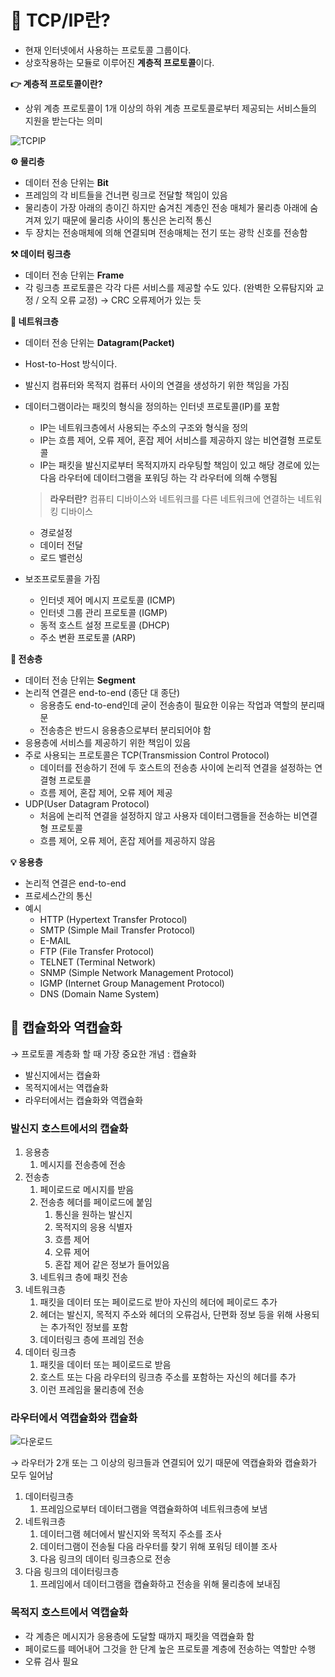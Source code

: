 # 🔸 TCP/IP란?

- 현재 인터넷에서 사용하는 프로토콜 그룹이다.
- 상호작용하는 모듈로 이루어진 **계층적 프로토콜**이다.

**👉 계층적 프로토콜이란?**

- 상위 계층 프로토콜이 1개 이상의 하위 계층 프로토콜로부터 제공되는 서비스들의 지원을 받는다는 의미

![TCPIP](https://github.com/DAHLIACHOI/Algorithm/assets/48826098/c55a523e-0b39-46b3-a71b-f7bb26c5e59c)

**⚙️ 물리층**

- 데이터 전송 단위는 **Bit**
- 프레임의 각 비트들을 건너편 링크로 전달할 책임이 있음
- 물리층이 가장 아래의 층이긴 하지만 숨겨친 계층인 전송 매체가 물리층 아래에 숨겨져 있기 때문에 물리층 사이의 통신은 논리적 통신
- 두 장치는 전송매체에 의해 연결되며 전송매체는 전기 또는 광학 신호를 전송함

**⚒️ 데이터 링크층**

- 데이터 전송 단위는 **Frame**
- 각 링크층 프로토콜은 각각 다른 서비스를 제공할 수도 있다. (완벽한 오류탐지와 교정 / 오직 오류 교정) → CRC 오류제어가 있는 듯

**📨 네트워크층**

- 데이터 전송 단위는 **Datagram(Packet)**
- Host-to-Host 방식이다.
- 발신지 컴퓨터와 목적지 컴퓨터 사이의 연결을 생성하기 위한 책임을 가짐
- 데이터그램이라는 패킷의 형식을 정의하는 인터넷 프로토콜(IP)를 포함
    - IP는 네트워크층에서 사용되는 주소의 구조와 형식을 정의
    - IP는 흐름 제어, 오류 제어, 혼잡 제어 서비스를 제공하지 않는 비연결형 프로토콜
    - IP는 패킷을 발신지로부터 목적지까지 라우팅할 책임이 있고 해당 경로에 있는 다음 라우터에 데이터그램을 포워딩 하는 각 라우터에 의해 수행됨
    
    > **라우터란?**
    컴퓨티 디바이스와 네트워크를 다른 네트워크에 연결하는 네트워킹 디바이스
    - 경로설정
    - 데이터 전달
    - 로드 밸런싱
    > 
- 보조프로토콜을 가짐
    - 인터넷 제어 메시지 프로토콜 (ICMP)
    - 인터넷 그룹 관리 프로토콜 (IGMP)
    - 동적 호스트 설정 프로토콜 (DHCP)
    - 주소 변환 프로토콜 (ARP)

**📡 전송층**

- 데이터 전송 단위는 **Segment**
- 논리적 연결은 end-to-end (종단 대 종단)
    - 응용층도 end-to-end인데 굳이 전송층이 필요한 이유는 작업과 역할의 분리때문
    - 전송층은 반드시 응용층으로부터 분리되어야 함
- 응용층에 서비스를 제공하기 위한 책임이 있음
- 주로 사용되는 프로토콜은 TCP(Transmission Control Protocol)
    - 데이터를 전송하기 전에 두 호스트의 전송층 사이에 논리적 연결을 설정하는 연결형 프로토콜
    - 흐름 제어, 혼잡 제어, 오류 제어 제공
- UDP(User Datagram Protocol)
    - 처음에 논리적 연결을 설정하지 않고 사용자 데이터그램들을 전송하는 비연결형 프로토콜
    - 흐름 제어, 오류 제어, 혼잡 제어를 제공하지 않음

**💡 응용층**

- 논리적 연결은 end-to-end
- 프로세스간의 통신
- 예시
    - HTTP (Hypertext Transfer Protocol)
    - SMTP (Simple Mail Transfer Protocol)
    - E-MAIL
    - FTP (File Transfer Protocol)
    - TELNET (Terminal Network)
    - SNMP (Simple Network Management Protocol)
    - IGMP (Internet Group Management Protocol)
    - DNS (Domain Name System)

## 💊 캡슐화와 역캡슐화

→ 프로토콜 계층화 할 때 가장 중요한 개념 :  캡슐화

- 발신지에서는 캡슐화
- 목적지에서는 역캡슐화
- 라우터에서는 캡슐화와 역캡슐화

### 발신지 호스트에서의 캡슐화

1. 응용층
    1. 메시지를 전송층에 전송
2. 전송층
    1. 페이로드로 메시지를 받음
    2. 전송층 헤더를 페이로드에 붙임
        1. 통신을 원하는 발신지
        2. 목적지의 응용 식별자
        3. 흐름 제어
        4. 오류 제어
        5. 혼잡 제어 같은 정보가 들어있음
    3. 네트워크 층에 패킷 전송
3. 네트워크층
    1. 패킷을 데이터 또는 페이로드로 받아 자신의 헤더에 페이로드 추가
    2. 헤더는 발신지, 목적지 주소와 헤더의 오류검사, 단편화 정보 등을 위해 사용되는 추가적인 정보를 포함
    3. 데이터링크 층에 프레임 전송
4. 데이터 링크층
    1. 패킷을 데이터 또는 페이로드로 받음
    2. 호스트 또는 다음 라우터의 링크층 주소를 포함하는 자신의 헤더를 추가
    3. 이런 프레임을 물리층에 전송

### 라우터에서 역캡슐화와 캡슐화

![다운로드](https://github.com/DAHLIACHOI/Algorithm/assets/48826098/c358e902-1762-45ee-80c9-507f5b5a3522)

→ 라우터가 2개 또는 그 이상의 링크들과 연결되어 있기 때문에 역캡슐화와 캡슐화가 모두 일어남

1. 데이터링크층
    1. 프레임으로부터 데이터그램을 역캡슐화하여 네트워크층에 보냄
2. 네트워크층
    1. 데이터그램 헤더에서 발신지와 목적지 주소를 조사
    2. 데이터그램이 전송될 다음 라우터를 찾기 위해 포워딩 테이블 조사
    3. 다음 링크의 데이터 링크층으로 전송
3. 다음 링크의 데이터링크층
    1. 프레임에서 데이터그램을 캡슐화하고 전송을 위해 물리층에 보내짐

### 목적지 호스트에서 역캡슐화

- 각 계층은 메시지가 응용층에 도달할 때까지 패킷을 역캡슐화 함
- 페이로드를 떼어내어 그것을 한 단계 높은 프로토콜 계층에 전송하는 역할만 수행
- 오류 검사 필요
